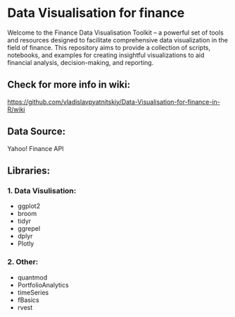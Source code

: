 # Data Visualisation for finance

Welcome to the Finance Data Visualisation Toolkit – a powerful set of tools and resources designed to facilitate comprehensive data visualization in the field of finance. This repository aims to provide a collection of scripts, notebooks, and examples for creating insightful visualizations to aid financial analysis, decision-making, and reporting.

## Check for more info in wiki:
https://github.com/vladislavpyatnitskiy/Data-Visualisation-for-finance-in-R/wiki

## Data Source:
Yahoo! Finance API

## Libraries:

### 1. Data Visulisation:
* ggplot2
* broom
* tidyr
* ggrepel
* dplyr
* Plotly

### 2. Other:
* quantmod
* PortfolioAnalytics
* timeSeries
* fBasics
* rvest 

